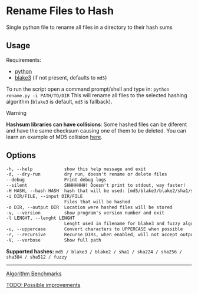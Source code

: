 # Rename Files to Hash

Single python file to rename all files in a directory to their hash sums

## Usage

Requirements:

- [python](https://www.python.org/)
- [blake3](https://pypi.org/project/blake3/) (if not present, defaults to `md5`)

To run the script open a command prompt/shell and type in: `python rename.py -i PATH/TO/DIR`
This will rename all files to the selected hashing algorithm (`blake3` is default, `md5` is fallback).

> [!warning]
> **Hashsum libraries can have collisions**: Some hashed files can be diferent and have the same checksum causing one of them to be deleted. You can learn an example of MD5 collision [here](https://www.mscs.dal.ca/~selinger/md5collision/).

## Options

```txt
-h, --help            show this help message and exit
-d, --dry-run         dry run, doesn't rename or delete files
--debug               Print debug logs
--silent              SHHHHHHH! Doesn't print to stdout, way faster!
-H HASH, --hash HASH  hash that will be used: [md5/blake3/blake2/sha1/sha224/sha256/sha384/sha512/fuzzy]
-i DIR/FILE, --input DIR/FILE
                      Files that will be hashed
-o DIR, --output DIR  Location were hashed files will be stored
-v, --version         show program's version number and exit
-l LENGHT, --lenght LENGHT
                      Lenght used in filename for blake3 and fuzzy algorithms
-u, --uppercase       Convert characters to UPPERCASE when possible
-r, --recursive       Recurse DIRs, when enabled, will not accept output folder
-V, --verbose         Show full path
```

**Supported hashes:** `md5 / blake3 / blake2 / sha1 / sha224 / sha256 / sha384 / sha512 / fuzzy`

---

[Algorithm Benchmarks](docs/README.md)

[TODO: Possible improvements](docsTODO.md)
